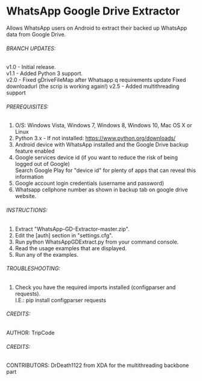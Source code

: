 # WhatsApp Google Drive Extractor
Allows WhatsApp users on Android to extract their backed up WhatsApp data from Google Drive.  

###### BRANCH UPDATES:
v1.0 - Initial release.  
v1.1 - Added Python 3 support.  
v2.0 - Fixed gDriveFileMap after Whatsapp q requirements update
       Fixed downloadurl (the scrip is working again!)
v2.5 - Added multithreading support


###### PREREQUISITES:
 1. O/S: Windows Vista, Windows 7, Windows 8, Windows 10, Mac OS X or Linux  
 2. Python 3.x - If not installed: https://www.python.org/downloads/  
 3. Android device with WhatsApp installed and the Google Drive backup feature enabled  
 4. Google services device id (if you want to reduce the risk of being logged out of Google)  
     Search Google Play for "device id" for plenty of apps that can reveal this information  
 5. Google account login credentials (username and password)  
 6. Whatsapp cellphone number as shown in backup tab on google drive website.


###### INSTRUCTIONS:
 1. Extract "WhatsApp-GD-Extractor-master.zip".  
 2. Edit the [auth] section in "settings.cfg".  
 3. Run python WhatsAppGDExtract.py from your command console.  
 4. Read the usage examples that are displayed.  
 5. Run any of the examples.  
 

###### TROUBLESHOOTING:
 1. Check you have the required imports installed (configparser and requests).  
     I.E.: pip install configparser requests  


###### CREDITS:
 AUTHOR: TripCode  

###### CREDITS:
 CONTRIBUTORS: DrDeath1122 from XDA for the multithreading backbone part
